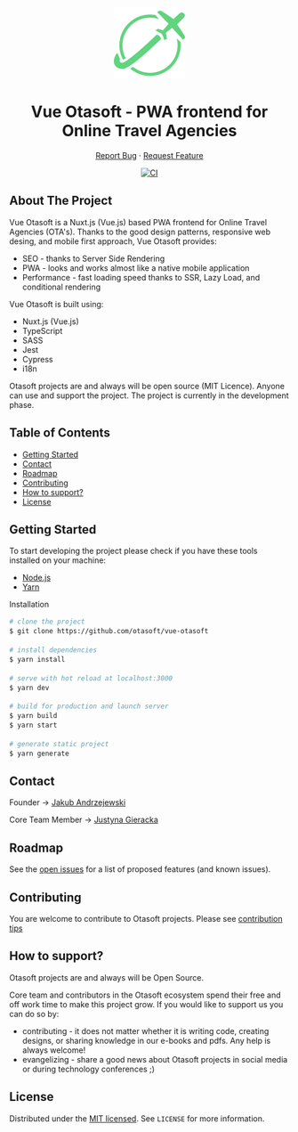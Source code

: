 <br />
<p align="center">
  <a href="https://github.com/otasoft/vue-otasoft">
    <img src="static/icon.png" alt="Vue Otasoft Logo" width="128" height="128">
  </a>

  <h1 align="center">Vue Otasoft - PWA frontend for Online Travel Agencies</h1>

  <p align="center">
    <!-- <a href="https://github.com/otasoft/vue-otasoft"><strong>Explore the docs »</strong></a> -->
    <!-- <a href="https://github.com/otasoft/vue-otasoft">View Demo</a> -->
    <!-- · -->
    <a href="https://github.com/otasoft/vue-otasoft/issues">Report Bug</a>
    ·
    <a href="https://github.com/otasoft/vue-otasoft/issues">Request Feature</a>
  </p>
  <p align="center">
    <a href="https://github.com/otasoft/vue-otasoft/actions"><img src="https://github.com/otasoft/vue-otasoft/workflows/Node.js%20CI/badge.svg?branch=master" alt="CI"></a>
</p>

## About The Project
Vue Otasoft is a Nuxt.js (Vue.js) based PWA frontend for Online Travel Agencies (OTA's). Thanks to the good design patterns, responsive web desing, and mobile first approach, Vue Otasoft provides:

* SEO - thanks to Server Side Rendering
* PWA - looks and works almost like a native mobile application
* Performance - fast loading speed thanks to SSR, Lazy Load, and conditional rendering

Vue Otasoft is built using:

* Nuxt.js (Vue.js)
* TypeScript
* SASS
* Jest
* Cypress
* i18n

Otasoft projects are and always will be open source (MIT Licence). Anyone can use and support the project. The project is currently in the development phase.

## Table of Contents

* [Getting Started](#getting-started)
* [Contact](#contact)
* [Roadmap](#roadmap)
* [Contributing](#contributing)
* [How to support?](#how-to-support?)
* [License](#license)

<!-- GETTING STARTED -->
## Getting Started

To start developing the project please check if you have these tools installed on your machine:

* [Node.js](https://nodejs.org/en/download/)
* [Yarn](https://yarnpkg.com/getting-started/install)

Installation

```bash
# clone the project
$ git clone https://github.com/otasoft/vue-otasoft

# install dependencies
$ yarn install

# serve with hot reload at localhost:3000
$ yarn dev

# build for production and launch server
$ yarn build
$ yarn start

# generate static project
$ yarn generate
```

<!-- CONTACT -->
## Contact

Founder -> [Jakub Andrzejewski](https://www.linkedin.com/in/jakub-andrzejewski/)

Core Team Member -> [Justyna Gieracka](https://www.linkedin.com/in/justyna-gieracka/)

<!-- ROADMAP -->
## Roadmap

See the [open issues](https://github.com/otasoft/vue-otasoft/issues) for a list of proposed features (and known issues).

<!-- CONTRIBUTING -->
## Contributing

You are welcome to contribute to Otasoft projects. Please see [contribution tips](CONTRIBUTING.md)

<!-- SUPPORT -->
## How to support?
Otasoft projects are and always will be Open Source.

Core team and contributors in the Otasoft ecosystem spend their free and off work time to make this project grow. If you would like to support us you can do so by:

- contributing - it does not matter whether it is writing code, creating designs, or sharing knowledge in our e-books and pdfs. Any help is always welcome! 
- evangelizing - share a good news about Otasoft projects in social media or during technology conferences ;)

<!-- LICENSE -->
## License

Distributed under the [MIT licensed](LICENSE). See `LICENSE` for more information.